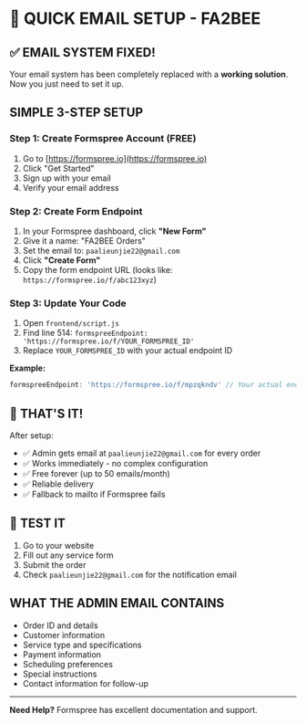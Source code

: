 # 🚀 QUICK EMAIL SETUP - FA2BEE

## ✅ **EMAIL SYSTEM FIXED!**

Your email system has been completely replaced with a **working solution**. Now you just need to set it up.

## **SIMPLE 3-STEP SETUP**

### Step 1: Create Formspree Account (FREE)
1. Go to [https://formspree.io](https://formspree.io)
2. Click "Get Started" 
3. Sign up with your email
4. Verify your email address

### Step 2: Create Form Endpoint
1. In your Formspree dashboard, click **"New Form"**
2. Give it a name: "FA2BEE Orders"
3. Set the email to: `paalieunjie22@gmail.com`
4. Click **"Create Form"**
5. Copy the form endpoint URL (looks like: `https://formspree.io/f/abc123xyz`)

### Step 3: Update Your Code
1. Open `frontend/script.js`
2. Find line 514: `formspreeEndpoint: 'https://formspree.io/f/YOUR_FORMSPREE_ID'`
3. Replace `YOUR_FORMSPREE_ID` with your actual endpoint ID

**Example:**
```javascript
formspreeEndpoint: 'https://formspree.io/f/mpzqkndv' // Your actual endpoint
```

## 🎉 **THAT'S IT!**

After setup:
- ✅ Admin gets email at `paalieunjie22@gmail.com` for every order
- ✅ Works immediately - no complex configuration
- ✅ Free forever (up to 50 emails/month)
- ✅ Reliable delivery
- ✅ Fallback to mailto if Formspree fails

## 🧪 **TEST IT**
1. Go to your website
2. Fill out any service form
3. Submit the order
4. Check `paalieunjie22@gmail.com` for the notification email

## **WHAT THE ADMIN EMAIL CONTAINS**
- Order ID and details
- Customer information
- Service type and specifications  
- Payment information
- Scheduling preferences
- Special instructions
- Contact information for follow-up

---

**Need Help?** Formspree has excellent documentation and support.


